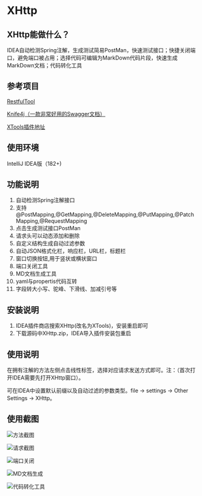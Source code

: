 # XHttp

## XHttp能做什么？
IDEA自动检测Spring注解，生成测试简易PostMan，快速测试接口；快捷关闭端口，避免端口被占用；选择代码可编辑为MarkDown代码片段，快速生成MarkDown文档；代码转化工具

## 参考项目

[RestfulTool](https://gitee.com/zys981029/RestfulTool)

[Knife4j（一款非常好用的Swagger文档）](https://doc.xiaominfo.com/)

[XTools插件地址](https://plugins.jetbrains.com/plugin/14400-xtools)

## 使用环境
IntelliJ IDEA版（182+)

## 功能说明

1.  自动检测Spring注解接口
2.  支持@PostMapping,@GetMapping,@DeleteMapping,@PutMapping,@PatchMapping,@RequestMapping
3.  点击生成测试接口PostMan
4.  请求头可以动态添加和删除
5.  自定义结构生成自动过滤参数
6.  自动JSON格式化栏，响应栏，URL栏，标题栏
7.  窗口切换按钮,用于竖状或横状窗口
8.  端口关闭工具
9.  MD文档生成工具
10. yaml与propertis代码互转
11. 字段转大小写、驼峰、下滑线、加减引号等

## 安装说明

1. IDEA插件商店搜索XHttp(改名为XTools)，安装重启即可
2. 下载源码中XHttp.zip，IDEA导入插件安装包重启

## 使用说明

在拥有注解的方法左侧点击线性标签，选择对应请求发送方式即可。注：（首次打开IDEA需要先打开XHttp窗口）。

可在IDEA中设置默认前缀以及自动过滤的参数类型。file -> settings -> Other Settings -> XHttp。

## 使用截图
![方法截图](https://images.gitee.com/uploads/images/2020/0810/160353_c3de3bc7_4832857.jpeg "115232_04a6b145_4832857.jpeg")

![请求截图](https://images.gitee.com/uploads/images/2020/0810/161153_6a489557_4832857.jpeg "1597047068(1).jpg")

![端口关闭](https://images.gitee.com/uploads/images/2020/0810/161216_56328488_4832857.jpeg "1597046970(1).jpg")

![MD文档生成](https://images.gitee.com/uploads/images/2020/0810/161235_9c9cc1b0_4832857.jpeg "1597047034(1).jpg")

![代码转化工具](https://images.gitee.com/uploads/images/2021/0519/153426_055bb29c_4832857.png "屏幕截图.png")
